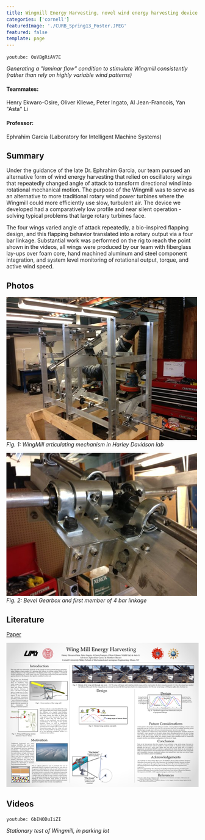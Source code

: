 ```yaml
---
title: Wingmill Energy Harvesting, novel wind energy harvesting device
categories: ['cornell']
featuredImage: './CURB_Spring13_Poster.JPEG'
featured: false
template: page
---
```


`youtube: 0uVBgRiAV7E`

*Generating a "laminar flow" condition to stimulate Wingmill consistently (rather than rely on highly variable wind patterns)*

#### Teammates:
Henry Ekwaro-Osire, Oliver Kliewe, Peter Ingato, Al Jean-Francois, Yan "Asta" Li

#### Professor:
Ephrahim Garcia (Laboratory for Intelligent Machine Systems)

## Summary

Under the guidance of the late Dr. Ephrahim Garcia, our team pursued an alternative form of wind energy harvesting that relied on oscillatory wings that repeatedly changed angle of attack to transform directional wind into rotational mechanical motion. The purpose of the Wingmill was to serve as an alternative to more traditional rotary wind power turbines where the Wingmill could more efficiently use slow, turbulent air. The device we developed had a comparatively low profile and near silent operation - solving typical problems that large rotary turbines face.

The four wings varied angle of attack repeatedly, a bio-inspired flapping design, and this flapping behavior translated into a rotary output via a four bar linkage. Substantial work was performed on the rig to reach the point shown in the videos, all wings were produced by our team with fiberglass lay-ups over foam core, hand machined aluminum and steel component integration, and system level monitoring of rotational output, torque, and active wind speed.

## Photos

![](wingmill1.jpg)
*Fig. 1: WingMill articulating mechanism in Harley Davidson lab*

![](wingmill2.jpg)
*Fig. 2: Bevel Gearbox and first member of 4 bar linkage*

## Literature


[Paper](AIAAPaper_Revising.pdf)

[![](CURB_Spring13_Poster.JPEG)](CURB_Spring13_Poster.pdf)


## Videos
`youtube: 6bINODuIiZI`

*Stationary test of Wingmill, in parking lot*
